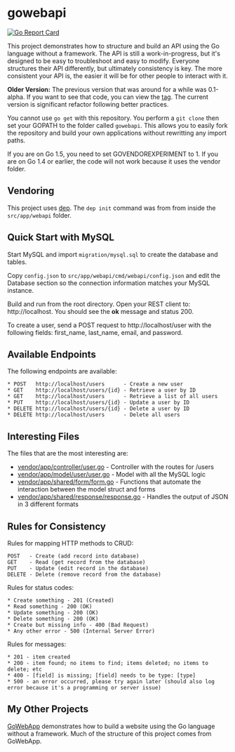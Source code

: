 # gowebapi

[![Go Report Card](https://goreportcard.com/badge/github.com/josephspurrier/gowebapi)](https://goreportcard.com/report/github.com/josephspurrier/gowebapi)

This project demonstrates how to structure and build an API using the Go language without a framework.
The API is still a work-in-progress, but it's designed to be easy to troubleshoot and easy to modify.
Everyone structures their API differently, but ultimately consistency is key. The more
consistent your API is, the easier it will be for other people to interact with it.

**Older Version:** The previous version that was around for a while was 0.1-alpha. If you want to see that code, you can view the [tag](https://github.com/josephspurrier/gowebapi/releases/tag/0.1-alpha). The current version is significant refactor following better practices.

You cannot use `go get` with this repository. You perform a `git clone` then set
your GOPATH to the folder called `gowebapi`. This allows you to easily fork
the repository and build your own applications without rewritting any import
paths.

If you are on Go 1.5, you need to set GOVENDOREXPERIMENT to 1. If you are on Go
1.4 or earlier, the code will not work because it uses the vendor folder.

## Vendoring

This project uses [dep](https://github.com/golang/dep). The `dep init` command
was from from inside the `src/app/webapi` folder.

## Quick Start with MySQL

Start MySQL and import `migration/mysql.sql` to create the database and tables.

Copy `config.json` to `src/app/webapi/cmd/webapi/config.json` and edit the Database section so the connection information matches your MySQL instance.

Build and run from the root directory. Open your REST client to: http://localhost. You should see the **ok** message and status 200.

To create a user, send a POST request to http://localhost/user with the following fields: first_name, last_name, email, and password.

## Available Endpoints

The following endpoints are available:

```
* POST   http://localhost/users		 - Create a new user
* GET	 http://localhost/users/{id} - Retrieve a user by ID
* GET	 http://localhost/users 	 - Retrieve a list of all users
* PUT	 http://localhost/users/{id} - Update a user by ID
* DELETE http://localhost/users/{id} - Delete a user by ID
* DELETE http://localhost/users		 - Delete all users
```

## Interesting Files

The files that are the most interesting are:

* [vendor/app/controller/user.go](https://github.com/josephspurrier/gowebapi/blob/master/vendor/app/controller/user.go) - Controller with the routes for /users
* [vendor/app/model/user/user.go](https://github.com/josephspurrier/gowebapi/blob/master/vendor/app/model/user/user.go) - Model with all the MySQL logic
* [vendor/app/shared/form/form.go](https://github.com/josephspurrier/gowebapi/blob/master/vendor/app/shared/form/form.go) - Functions that automate the interaction between the model struct and forms
* [vendor/app/shared/response/response.go](https://github.com/josephspurrier/gowebapi/blob/master/vendor/app/shared/response/response.go) - Handles the output of JSON in 3 different formats

## Rules for Consistency

Rules for mapping HTTP methods to CRUD:

```
POST   - Create (add record into database)
GET    - Read (get record from the database)
PUT    - Update (edit record in the database)
DELETE - Delete (remove record from the database)
```

Rules for status codes:

```
* Create something - 201 (Created)
* Read something - 200 (OK)
* Update something - 200 (OK)
* Delete something - 200 (OK)
* Create but missing info - 400 (Bad Request)
* Any other error - 500 (Internal Server Error)
```

Rules for messages:

```
* 201 - item created
* 200 - item found; no items to find; items deleted; no items to delete; etc
* 400 - [field] is missing; [field] needs to be type: [type]
* 500 - an error occurred, please try again later (should also log error because it's a programming or server issue)
```

## My Other Projects

[GoWebApp](https://github.com/josephspurrier/gowebapp) demonstrates how to build a website using the Go language without a framework. Much
of the structure of this project comes from GoWebApp.